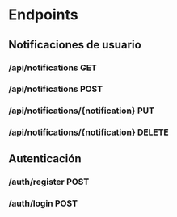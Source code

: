 # Endpoints
## Notificaciones de usuario
### /api/notifications GET
### /api/notifications POST
### /api/notifications/{notification} PUT
### /api/notifications/{notification} DELETE
## Autenticación
### /auth/register POST
### /auth/login POST